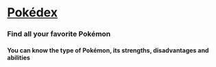 # [Pokédex](https://arzookhann.github.io/Pokedex/)

### Find all your favorite Pokémon

#### You can know the type of Pokémon, its strengths, disadvantages and abilities
